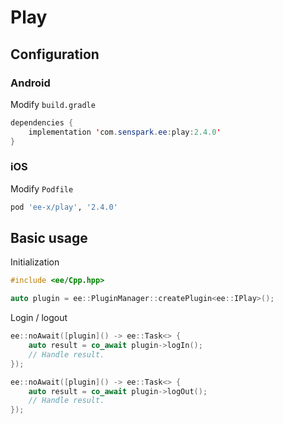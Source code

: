 # Play
## Configuration
### Android
Modify `build.gradle`
```java
dependencies {
    implementation 'com.senspark.ee:play:2.4.0'
}
```

### iOS
Modify `Podfile`
```ruby
pod 'ee-x/play', '2.4.0'
```

## Basic usage
Initialization
```cpp
#include <ee/Cpp.hpp>

auto plugin = ee::PluginManager::createPlugin<ee::IPlay>();
```

Login / logout
```cpp
ee::noAwait([plugin]() -> ee::Task<> {
    auto result = co_await plugin->logIn();
    // Handle result.
});

ee::noAwait([plugin]() -> ee::Task<> {
    auto result = co_await plugin->logOut();
    // Handle result.
});
```